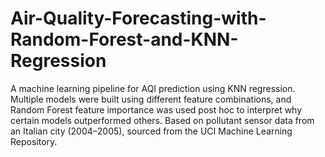 # Air-Quality-Forecasting-with-Random-Forest-and-KNN-Regression
A machine learning pipeline for AQI prediction using KNN regression. Multiple models were built using different feature combinations, and Random Forest feature importance was used post hoc to interpret why certain models outperformed others. Based on pollutant sensor data from an Italian city (2004–2005), sourced from the UCI Machine Learning Repository.
